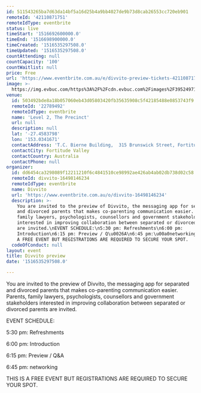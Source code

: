 ```yaml
---
id: 511543265ba7d63da14bf5a16d25b4a9bb4027de9b73d8cab26553cc720eb901
remoteId: '42110871751'
remoteIdType: eventbrite
status: live
timeStart: '1516692600000.0'
timeEnd: '1516698900000.0'
timeCreated: '1516535297508.0'
timeUpdated: '1516535297508.0'
countAttending: null
countCapacity: '100'
countWaitlist: null
price: Free
url: 'https://www.eventbrite.com.au/e/divvito-preview-tickets-42110871751?aff=ebapi'
image: >-
  https://img.evbuc.com/https%3A%2F%2Fcdn.evbuc.com%2Fimages%2F39524971%2F214820510540%2F1%2Foriginal.jpg?s=fb067008172c8360dc4d2d85d6f6e86b
venue:
  id: 503492bde8a18b057060eb43d05803420fb35635908c5f42185488e0853743f9
  remoteId: '22789492'
  remoteIdType: eventbrite
  name: 'Level 2, The Precinct'
  url: null
  description: null
  lat: '-27.4583798'
  lon: '153.0341671'
  contactAddress: 'T.C. Bierne Building,  315 Brunswick Street, Fortitude Valley, Qld 4006'
  contactCity: Fortitude Valley
  contactCountry: Australia
  contactPhone: null
organizer:
  id: dd6454ca3298089f12211210f6c4841510ce98992ae426ab4ab02db738d02c58
  remoteId: divvito-16498146234
  remoteIdType: eventbrite
  name: Divvito
  url: 'https://www.eventbrite.com.au/o/divvito-16498146234'
  description: >-
    You are invited to the preview of Divvito, the messaging app for separated
    and divorced parents that makes co-parenting communication easier. Parents,
    family lawyers, psychologists, counsellors and government stakeholders
    interested in improving collaboration between separated or divorced parents
    are invited.\nEVENT SCHEDULE:\n5:30 pm: Refreshments\n6:00 pm:
    Introduction\n6:15 pm: Preview / Q\u0026A\n6:45 pm:\u00a0networking\nTHIS IS
    A FREE EVENT BUT REGISTRATIONS ARE REQUIRED TO SECURE YOUR SPOT.
  codeOfConduct: null
layout: event
title: Divvito preview
date: '1516535297508.0'

---
```

<P CLASS="p1">You are invited to the preview of Divvito, the messaging app for separated and divorced parents that makes co-parenting communication easier. Parents, family lawyers, psychologists, counsellors and government stakeholders interested in improving collaboration between separated or divorced parents are invited.</P>
<P CLASS="p1">EVENT SCHEDULE:</P>
<P CLASS="p1">5:30 pm: Refreshments</P>
<P CLASS="p1">6:00 pm: Introduction</P>
<P CLASS="p1">6:15 pm: Preview / Q&A</P>
<P CLASS="p1">6:45 pm: <SPAN>networking</SPAN></P>
<P CLASS="p1">THIS IS A FREE EVENT BUT REGISTRATIONS ARE REQUIRED TO SECURE YOUR SPOT.  </P>

